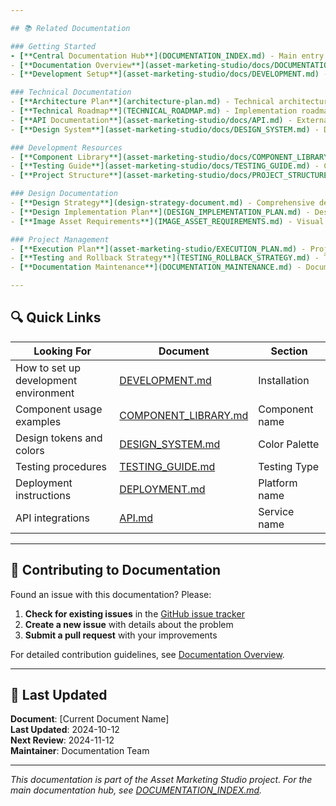 ```yaml
---

## 📚 Related Documentation

### Getting Started
- [**Central Documentation Hub**](DOCUMENTATION_INDEX.md) - Main entry point for all documentation
- [**Documentation Overview**](asset-marketing-studio/docs/DOCUMENTATION_README.md) - Documentation organization and standards
- [**Development Setup**](asset-marketing-studio/docs/DEVELOPMENT.md) - Local development environment setup

### Technical Documentation
- [**Architecture Plan**](architecture-plan.md) - Technical architecture and system design
- [**Technical Roadmap**](TECHNICAL_ROADMAP.md) - Implementation roadmap with code examples
- [**API Documentation**](asset-marketing-studio/docs/API.md) - External service integrations
- [**Design System**](asset-marketing-studio/docs/DESIGN_SYSTEM.md) - Design tokens and patterns

### Development Resources
- [**Component Library**](asset-marketing-studio/docs/COMPONENT_LIBRARY.md) - Complete component guide with examples
- [**Testing Guide**](asset-marketing-studio/docs/TESTING_GUIDE.md) - Comprehensive testing procedures
- [**Project Structure**](asset-marketing-studio/docs/PROJECT_STRUCTURE.md) - Detailed project structure analysis

### Design Documentation
- [**Design Strategy**](design-strategy-document.md) - Comprehensive design guidelines
- [**Design Implementation Plan**](DESIGN_IMPLEMENTATION_PLAN.md) - Design execution strategy
- [**Image Asset Requirements**](IMAGE_ASSET_REQUIREMENTS.md) - Visual assets specifications

### Project Management
- [**Execution Plan**](asset-marketing-studio/EXECUTION_PLAN.md) - Project execution plan with timelines
- [**Testing and Rollback Strategy**](TESTING_ROLLBACK_STRATEGY.md) - Testing and rollback procedures
- [**Documentation Maintenance**](DOCUMENTATION_MAINTENANCE.md) - Documentation procedures and responsibilities

---
```


## 🔍 Quick Links

| Looking For | Document | Section |
|-------------|----------|---------|
| How to set up development environment | [DEVELOPMENT.md](asset-marketing-studio/docs/DEVELOPMENT.md) | Installation |
| Component usage examples | [COMPONENT_LIBRARY.md](asset-marketing-studio/docs/COMPONENT_LIBRARY.md) | Component name |
| Design tokens and colors | [DESIGN_SYSTEM.md](asset-marketing-studio/docs/DESIGN_SYSTEM.md) | Color Palette |
| Testing procedures | [TESTING_GUIDE.md](asset-marketing-studio/docs/TESTING_GUIDE.md) | Testing Type |
| Deployment instructions | [DEPLOYMENT.md](asset-marketing-studio/docs/DEPLOYMENT.md) | Platform name |
| API integrations | [API.md](asset-marketing-studio/docs/API.md) | Service name |

---

## 🤝 Contributing to Documentation

Found an issue with this documentation? Please:

1. **Check for existing issues** in the [GitHub issue tracker](https://github.com/your-org/asset-marketing-studio/issues)
2. **Create a new issue** with details about the problem
3. **Submit a pull request** with your improvements

For detailed contribution guidelines, see [Documentation Overview](asset-marketing-studio/docs/DOCUMENTATION_README.md#contributing-to-documentation).

---

## 📅 Last Updated

**Document**: [Current Document Name]  
**Last Updated**: 2024-10-12  
**Next Review**: 2024-11-12  
**Maintainer**: Documentation Team

---

*This documentation is part of the Asset Marketing Studio project. For the main documentation hub, see [DOCUMENTATION_INDEX.md](DOCUMENTATION_INDEX.md).*